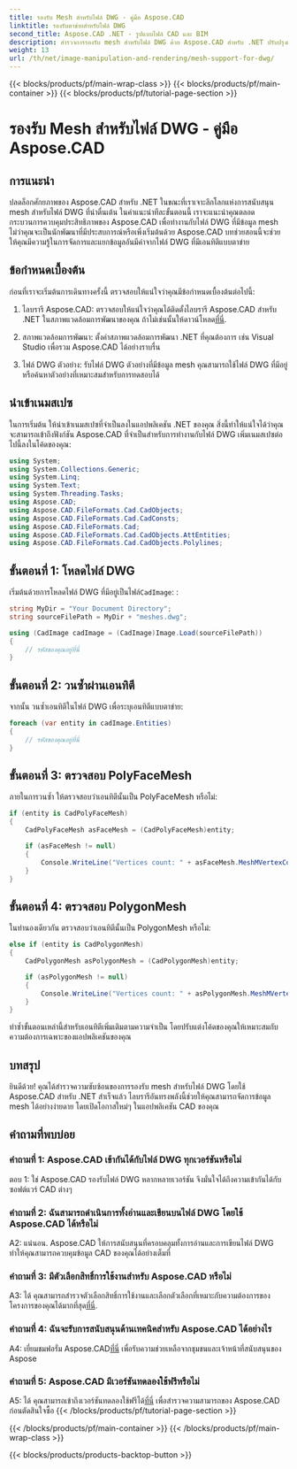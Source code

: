 ```yaml
---
title: รองรับ Mesh สำหรับไฟล์ DWG - คู่มือ Aspose.CAD
linktitle: รองรับตาข่ายสำหรับไฟล์ DWG
second_title: Aspose.CAD .NET - รูปแบบไฟล์ CAD และ BIM
description: สำรวจการรองรับ mesh สำหรับไฟล์ DWG ด้วย Aspose.CAD สำหรับ .NET ปรับปรุงแอปพลิเคชัน CAD ของคุณด้วยความสามารถในการจัดการตาข่ายอันทรงพลัง
weight: 13
url: /th/net/image-manipulation-and-rendering/mesh-support-for-dwg/
---
```


{{< blocks/products/pf/main-wrap-class >}}
{{< blocks/products/pf/main-container >}}
{{< blocks/products/pf/tutorial-page-section >}}

# รองรับ Mesh สำหรับไฟล์ DWG - คู่มือ Aspose.CAD

## การแนะนำ

ปลดล็อกศักยภาพของ Aspose.CAD สำหรับ .NET ในขณะที่เราเจาะลึกโลกแห่งการสนับสนุน mesh สำหรับไฟล์ DWG ที่น่าตื่นเต้น ในคำแนะนำทีละขั้นตอนนี้ เราจะแนะนำคุณตลอดกระบวนการควบคุมประสิทธิภาพของ Aspose.CAD เพื่อทำงานกับไฟล์ DWG ที่มีข้อมูล mesh ไม่ว่าคุณจะเป็นนักพัฒนาที่มีประสบการณ์หรือเพิ่งเริ่มต้นด้วย Aspose.CAD บทช่วยสอนนี้จะช่วยให้คุณมีความรู้ในการจัดการและแยกข้อมูลอันมีค่าจากไฟล์ DWG ที่มีเอนทิตีแบบตาข่าย

## ข้อกำหนดเบื้องต้น

ก่อนที่เราจะเริ่มต้นการเดินทางครั้งนี้ ตรวจสอบให้แน่ใจว่าคุณมีข้อกำหนดเบื้องต้นต่อไปนี้:

1.  ไลบรารี Aspose.CAD: ตรวจสอบให้แน่ใจว่าคุณได้ติดตั้งไลบรารี Aspose.CAD สำหรับ .NET ในสภาพแวดล้อมการพัฒนาของคุณ ถ้าไม่เช่นนั้นให้ดาวน์โหลด[ที่นี่](https://releases.aspose.com/cad/net/).

2. สภาพแวดล้อมการพัฒนา: ตั้งค่าสภาพแวดล้อมการพัฒนา .NET ที่คุณต้องการ เช่น Visual Studio เพื่อรวม Aspose.CAD ได้อย่างราบรื่น

3. ไฟล์ DWG ตัวอย่าง: รับไฟล์ DWG ตัวอย่างที่มีข้อมูล mesh คุณสามารถใช้ไฟล์ DWG ที่มีอยู่หรือค้นหาตัวอย่างที่เหมาะสมสำหรับการทดสอบได้

## นำเข้าเนมสเปซ

ในการเริ่มต้น ให้นำเข้าเนมสเปซที่จำเป็นลงในแอปพลิเคชัน .NET ของคุณ สิ่งนี้ทำให้แน่ใจได้ว่าคุณจะสามารถเข้าถึงฟังก์ชัน Aspose.CAD ที่จำเป็นสำหรับการทำงานกับไฟล์ DWG เพิ่มเนมสเปซต่อไปนี้ลงในโค้ดของคุณ:

```csharp
using System;
using System.Collections.Generic;
using System.Linq;
using System.Text;
using System.Threading.Tasks;
using Aspose.CAD;
using Aspose.CAD.FileFormats.Cad.CadObjects;
using Aspose.CAD.FileFormats.Cad.CadConsts;
using Aspose.CAD.FileFormats.Cad;
using Aspose.CAD.FileFormats.Cad.CadObjects.AttEntities;
using Aspose.CAD.FileFormats.Cad.CadObjects.Polylines;
```

## ขั้นตอนที่ 1: โหลดไฟล์ DWG

 เริ่มต้นด้วยการโหลดไฟล์ DWG ที่มีอยู่เป็นไฟล์`CadImage`: :

```csharp
string MyDir = "Your Document Directory";
string sourceFilePath = MyDir + "meshes.dwg";

using (CadImage cadImage = (CadImage)Image.Load(sourceFilePath))
{
    // รหัสของคุณอยู่ที่นี่
}
```

## ขั้นตอนที่ 2: วนซ้ำผ่านเอนทิตี

จากนั้น วนซ้ำเอนทิตีในไฟล์ DWG เพื่อระบุเอนทิตีแบบตาข่าย:

```csharp
foreach (var entity in cadImage.Entities)
{
    // รหัสของคุณอยู่ที่นี่
}
```

## ขั้นตอนที่ 3: ตรวจสอบ PolyFaceMesh

ภายในการวนซ้ำ ให้ตรวจสอบว่าเอนทิตีนั้นเป็น PolyFaceMesh หรือไม่:

```csharp
if (entity is CadPolyFaceMesh)
{
    CadPolyFaceMesh asFaceMesh = (CadPolyFaceMesh)entity;

    if (asFaceMesh != null)
    {
        Console.WriteLine("Vertices count: " + asFaceMesh.MeshMVertexCount);
    }
}
```

## ขั้นตอนที่ 4: ตรวจสอบ PolygonMesh

ในทำนองเดียวกัน ตรวจสอบว่าเอนทิตีนั้นเป็น PolygonMesh หรือไม่:

```csharp
else if (entity is CadPolygonMesh)
{
    CadPolygonMesh asPolygonMesh = (CadPolygonMesh)entity;

    if (asPolygonMesh != null)
    {
        Console.WriteLine("Vertices count: " + asPolygonMesh.MeshMVertexCount);
    }
}
```

ทำซ้ำขั้นตอนเหล่านี้สำหรับเอนทิตีเพิ่มเติมตามความจำเป็น โดยปรับแต่งโค้ดของคุณให้เหมาะสมกับความต้องการเฉพาะของแอปพลิเคชันของคุณ

## บทสรุป

ยินดีด้วย! คุณได้สำรวจความซับซ้อนของการรองรับ mesh สำหรับไฟล์ DWG โดยใช้ Aspose.CAD สำหรับ .NET สำเร็จแล้ว ไลบรารีอันทรงพลังนี้ช่วยให้คุณสามารถจัดการข้อมูล mesh ได้อย่างง่ายดาย โดยเปิดโอกาสใหม่ๆ ในแอปพลิเคชัน CAD ของคุณ

## คำถามที่พบบ่อย

### คำถามที่ 1: Aspose.CAD เข้ากันได้กับไฟล์ DWG ทุกเวอร์ชันหรือไม่

ตอบ 1: ใช่ Aspose.CAD รองรับไฟล์ DWG หลากหลายเวอร์ชัน จึงมั่นใจได้ถึงความเข้ากันได้กับซอฟต์แวร์ CAD ต่างๆ

### คำถามที่ 2: ฉันสามารถดำเนินการทั้งอ่านและเขียนบนไฟล์ DWG โดยใช้ Aspose.CAD ได้หรือไม่

A2: แน่นอน. Aspose.CAD ให้การสนับสนุนที่ครอบคลุมทั้งการอ่านและการเขียนไฟล์ DWG ทำให้คุณสามารถควบคุมข้อมูล CAD ของคุณได้อย่างเต็มที่

### คำถามที่ 3: มีตัวเลือกสิทธิ์การใช้งานสำหรับ Aspose.CAD หรือไม่

 A3: ได้ คุณสามารถสำรวจตัวเลือกสิทธิ์การใช้งานและเลือกตัวเลือกที่เหมาะกับความต้องการของโครงการของคุณได้มากที่สุด[ที่นี่](https://purchase.aspose.com/buy).

### คำถามที่ 4: ฉันจะรับการสนับสนุนด้านเทคนิคสำหรับ Aspose.CAD ได้อย่างไร

 A4: เยี่ยมชมฟอรั่ม Aspose.CAD[ที่นี่](https://forum.aspose.com/c/cad/19) เพื่อรับความช่วยเหลือจากชุมชนและเจ้าหน้าที่สนับสนุนของ Aspose

### คำถามที่ 5: Aspose.CAD มีเวอร์ชันทดลองใช้ฟรีหรือไม่

 A5: ได้ คุณสามารถเข้าถึงเวอร์ชันทดลองใช้ฟรีได้[ที่นี่](https://releases.aspose.com/) เพื่อสำรวจความสามารถของ Aspose.CAD ก่อนตัดสินใจซื้อ
{{< /blocks/products/pf/tutorial-page-section >}}

{{< /blocks/products/pf/main-container >}}
{{< /blocks/products/pf/main-wrap-class >}}

{{< blocks/products/products-backtop-button >}}
